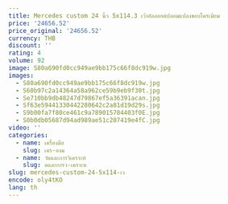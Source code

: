 ```yaml
---
title: Mercedes custom 24 นิ้ว 5x114.3 เว้าอัลลอยด์ปลอมแปลงขอบโครเมียม
price: '24656.52'
price_original: '24656.52'
currency: THB
discount: ''
rating: 4
volume: 92
image: S80a690fd0cc949ae9bb175c66f8dc919w.jpg
images:
  - S80a690fd0cc949ae9bb175c66f8dc919w.jpg
  - S60b97c2a14364a58a962ce59b9eb9f30t.jpg
  - Se710bb9db48247d79867ef5a36391acan.jpg
  - Sf63e59441330442280642c2a81d19d29s.jpg
  - S9b00fa7f80ce461c9a789015784403f0E.jpg
  - S0b0db05687d94ad989ae51c207419e4fC.jpg
video: ''
categories:
  - name: เครื่องมือ
    slug: เคร-องม
  - name: วัดและการวิเคราะห์
    slug: ดและการว-เคราะห
slug: mercedes-custom-24-5x114-เว
encode: oly4tKO
lang: th
---
```

  
